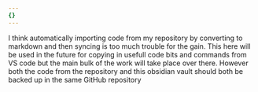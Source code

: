 ```yaml
---
{}
---
```


I think automatically importing code from my repository by converting to markdown and then syncing is too much trouble for the gain. This here will be used in the future for copying in usefull code bits and commands from VS code but the main bulk of the work will take place over there. However both the code from the repository and this obsidian vault should both be backed up in the same GitHub repository
